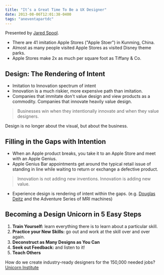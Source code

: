 ```yaml
---
title: "It’s a Great Time To Be a UX Designer"
date: 2013-08-06T12:01:38-0400
tags: "aneventapartdc"
---
```


Presented by [Jared Spool](http://www.uie.com/).

- There are 41 imitation Apple Stores ("Apple Stoer") in Kunming, China.
- Almost as many people visited Apple Stores as visited Disney theme parks.
- Apple Stores make 2x as much per square foot as Tiffany & Co.


## Design: The Rendering of Intent

- Imitation to Innovation spectrum of intent
- Innovation is a much riskier, more expensive path than imitation.
- Companies that immitate don't value design and view products as a commodity. Companies that innovate heavily value design.

> Businesses win when they intentionally innovate and when they value designers.

Design is no longer about the visual, but about the business.


## Filling in the Gaps with Intention

- When an Apple product breaks, you take it to an Apple Store and meet with an Apple Genius.
- Apple Genius Bar appointments get around the typical retail issue of standing in line while waiting to return or exchange a defective product.

> Innovation is not adding new inventions. Innovation is adding new value.

- Experience design is rendering of intent within the gaps. (e.g. [Douglas Deitz](http://dschool.stanford.edu/student/doug-dietz/) and the Adventure Series of MRI machines)


## Becoming a Design Unicorn in 5 Easy Steps

1. **Train Yourself:** learn everything there is to learn about a particular skill.
2. **Practice your New Skills:** go out and work at the skill over and over again.
3. **Deconstruct as Many Designs as You Can**
4. **Seek out Feedback:** and listen to it!
5. **Teach Others**

How do we create industry-ready designers for the 150,000 needed jobs? [Unicorn Institute](http://unicorninstitute.com/)
